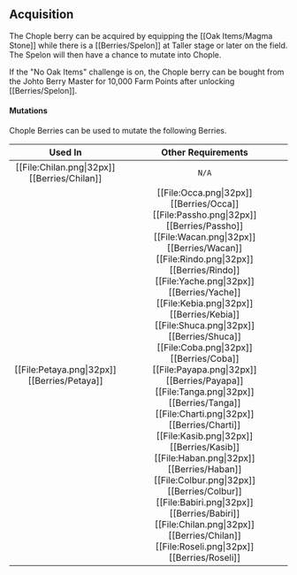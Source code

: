 ## Acquisition

The Chople berry can be acquired by equipping the [[Oak Items/Magma Stone]] while there is a [[Berries/Spelon]] at Taller stage or later on the field. The Spelon will then have a chance to mutate into Chople.

If the "No Oak Items" challenge is on, the Chople berry can be bought from the Johto Berry Master for 10,000 Farm Points after unlocking [[Berries/Spelon]].

#### Mutations
Chople Berries can be used to mutate the following Berries.

| Used In                                       | Other Requirements |
| :---:                                         | :---: |
| [[File:Chilan.png\|32px]] [[Berries/Chilan]] | `N/A`
| [[File:Petaya.png\|32px]] [[Berries/Petaya]]  | [[File:Occa.png\|32px]] [[Berries/Occa]] [[File:Passho.png\|32px]] [[Berries/Passho]] [[File:Wacan.png\|32px]] [[Berries/Wacan]] [[File:Rindo.png\|32px]] [[Berries/Rindo]] [[File:Yache.png\|32px]] [[Berries/Yache]] [[File:Kebia.png\|32px]] [[Berries/Kebia]] [[File:Shuca.png\|32px]] [[Berries/Shuca]] [[File:Coba.png\|32px]] [[Berries/Coba]] [[File:Payapa.png\|32px]] [[Berries/Payapa]] [[File:Tanga.png\|32px]] [[Berries/Tanga]] [[File:Charti.png\|32px]] [[Berries/Charti]] [[File:Kasib.png\|32px]] [[Berries/Kasib]] [[File:Haban.png\|32px]] [[Berries/Haban]] [[File:Colbur.png\|32px]] [[Berries/Colbur]] [[File:Babiri.png\|32px]] [[Berries/Babiri]] [[File:Chilan.png\|32px]] [[Berries/Chilan]] [[File:Roseli.png\|32px]] [[Berries/Roseli]] |